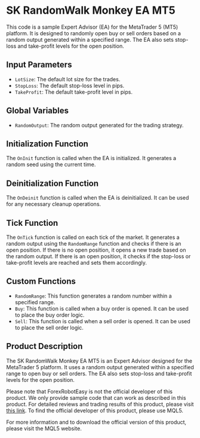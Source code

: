# SK RandomWalk Monkey EA MT5

This code is a sample Expert Advisor (EA) for the MetaTrader 5 (MT5) platform. It is designed to randomly open buy or sell orders based on a random output generated within a specified range. The EA also sets stop-loss and take-profit levels for the open position.

## Input Parameters

- `LotSize`: The default lot size for the trades.
- `StopLoss`: The default stop-loss level in pips.
- `TakeProfit`: The default take-profit level in pips.

## Global Variables

- `RandomOutput`: The random output generated for the trading strategy.

## Initialization Function

The `OnInit` function is called when the EA is initialized. It generates a random seed using the current time.

## Deinitialization Function

The `OnDeinit` function is called when the EA is deinitialized. It can be used for any necessary cleanup operations.

## Tick Function

The `OnTick` function is called on each tick of the market. It generates a random output using the `RandomRange` function and checks if there is an open position. If there is no open position, it opens a new trade based on the random output. If there is an open position, it checks if the stop-loss or take-profit levels are reached and sets them accordingly.

## Custom Functions

- `RandomRange`: This function generates a random number within a specified range.
- `Buy`: This function is called when a buy order is opened. It can be used to place the buy order logic.
- `Sell`: This function is called when a sell order is opened. It can be used to place the sell order logic.

## Product Description

The SK RandomWalk Monkey EA MT5 is an Expert Advisor designed for the MetaTrader 5 platform. It uses a random output generated within a specified range to open buy or sell orders. The EA also sets stop-loss and take-profit levels for the open position.

Please note that ForexRobotEasy is not the official developer of this product. We only provide sample code that can work as described in this product. For detailed reviews and trading results of this product, please visit [this link](https://forexroboteasy.com/forex-robot-review/sk-randomwalk-monkey-ea-mt5-review-outsmart-the-monkey/). To find the official developer of this product, please use MQL5.

For more information and to download the official version of this product, please visit the MQL5 website.
